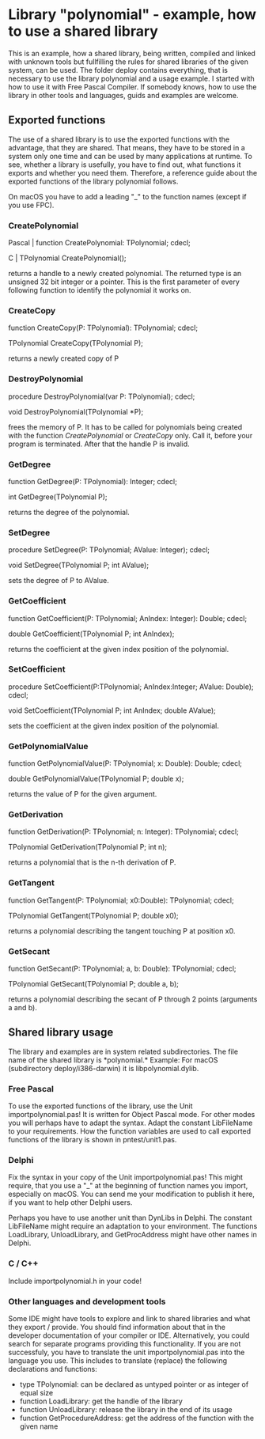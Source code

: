 # Library "polynomial" - example, how to use a shared library

This is an example, how a shared library, being written, compiled and linked with unknown tools but fullfilling the rules for shared libraries of the given system, can be used. The folder deploy contains everything, that is necessary to use the library polynomial and a usage example. I started with how to use it with Free Pascal Compiler. If somebody knows, how to use the library in other tools and languages, guids and examples are welcome.

## Exported functions

The use of a shared library is to use the exported functions with the advantage, that they are shared. That means, they have to be stored in a system only one time and can be used by many applications at runtime.
To see, whether a library is usefully, you have to find out, what functions it exports and whether you need them.
Therefore, a reference guide about the exported functions of the library polynomial follows.

On macOS you have to add a leading "_" to the function names (except if you use FPC). 

### CreatePolynomial

Pascal | function CreatePolynomial: TPolynomial; cdecl;

C | TPolynomial CreatePolynomial();

returns a handle to a newly created polynomial. The returned type is an unsigned 32 bit integer or a pointer.
This is the first parameter of every following function to identify the polynomial it works on.

### CreateCopy

function CreateCopy(P: TPolynomial): TPolynomial; cdecl;

TPolynomial CreateCopy(TPolynomial P);

returns a newly created copy of P

### DestroyPolynomial

procedure DestroyPolynomial(var P: TPolynomial); cdecl;

void DestroyPolynomial(TPolynomial *P);

frees the memory of P. It has to be called for polynomials being created with the function *CreatePolynomial* or *CreateCopy* only. Call it, before your program is terminated.
After that the handle P is invalid. 

### GetDegree

function GetDegree(P: TPolynomial): Integer; cdecl;

int GetDegree(TPolynomial P);

returns the degree of the polynomial.

### SetDegree

procedure SetDegree(P: TPolynomial; AValue: Integer); cdecl;

void SetDegree(TPolynomial P; int AValue);

sets the degree of P to AValue.

### GetCoefficient

function GetCoefficient(P: TPolynomial; AnIndex: Integer): Double; cdecl;

double GetCoefficient(TPolynomial P; int AnIndex);

returns the coefficient at the given index position of the polynomial.

### SetCoefficient

procedure SetCoefficient(P:TPolynomial; AnIndex:Integer; AValue: Double); cdecl;

void SetCoefficient(TPolynomial P; int AnIndex; double AValue);

sets the coefficient at the given index position of the polynomial.

### GetPolynomialValue

function GetPolynomialValue(P: TPolynomial; x: Double): Double; cdecl;

double GetPolynomialValue(TPolynomial P; double x);

returns the value of P for the given argument.

### GetDerivation

function GetDerivation(P: TPolynomial; n: Integer): TPolynomial; cdecl;

TPolynomial GetDerivation(TPolynomial P; int n);

returns a polynomial that is the n-th derivation of P.

### GetTangent

function GetTangent(P: TPolynomial; x0:Double): TPolynomial; cdecl;

TPolynomial GetTangent(TPolynomial P; double x0);

returns a polynomial describing the tangent touching P at position x0.

### GetSecant

function GetSecant(P: TPolynomial; a, b: Double): TPolynomial; cdecl;

TPolynomial GetSecant(TPolynomial P; double a, b);

returns a polynomial describing the secant of P through 2 points (arguments a and b).

## Shared library usage

The library and examples are in system related subdirectories. The file name of the shared library is \*polynomial.\* Example: For macOS (subdirectory deploy/i386-darwin) it is libpolynomial.dylib.

### Free Pascal

To use the exported functions of the library, use the Unit importpolynomial.pas! It is written for Object Pascal mode. For other modes you will perhaps have to adapt the syntax. Adapt the constant LibFileName to your requirements. 
How the function variables are used to call exported functions of the library is shown in pntest/unit1.pas. 

### Delphi

Fix the syntax in your copy of the Unit importpolynomial.pas! This might require, that you use a "_" at the beginning of function names you import, especially on macOS. You can send me your modification to publish it here, if you want to help other Delphi users.

Perhaps you have to use another unit than DynLibs in Delphi.
The constant LibFileName might require an adaptation to your environment.
The functions LoadLibrary, UnloadLibrary, and GetProcAddress might have other names in Delphi.

### C / C++

Include importpolynomial.h in your code!

### Other languages and development tools

Some IDE might have tools to explore and link to shared libraries and what they export / provide. You should find information about that in the developer documentation of your compiler or IDE. Alternatively, you could search for separate programs providing this functionality. If you are not successfuly, you have to translate the unit importpolynomial.pas into the language you use. This includes to translate (replace) the following declarations and functions:

- type TPolynomial:              can be declared as untyped pointer or as integer of equal size
- function LoadLibrary:          get the handle of the library
- function UnloadLibrary:        release the library in the end of its usage
- function GetProcedureAddress:  get the address of the function with the given name
